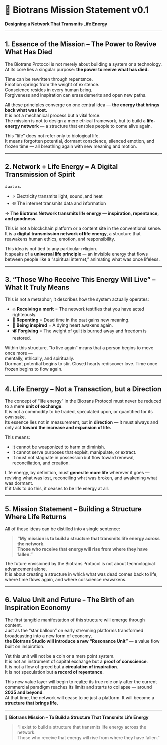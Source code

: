 # 🌱 Biotrans Mission Statement v0.1  
**Designing a Network That Transmits Life Energy**

---

## 1. Essence of the Mission – The Power to Revive What Has Died

The Biotrans Protocol is not merely about building a system or a technology.  
At its core lies a singular purpose: **the power to revive what has died.**

Time can be rewritten through repentance.  
Emotion springs from the weight of existence.  
Conscience resides in every human being.  
Forgiveness and inspiration can erase demerits and open new paths.

All these principles converge on one central idea — **the energy that brings back what was lost.**  
It is not a mechanical process but a vital force.  
The mission is not to design a mere ethical framework, but to build a **life-energy network** — a structure that enables people to come alive again.

This “life” does not refer only to biological life.  
It means forgotten potential, dormant conscience, silenced emotion, and frozen time — all breathing again with new meaning and motion.

---

## 2. Network + Life Energy = A Digital Transmission of Spirit

Just as:

- ⚡ Electricity transmits light, sound, and heat  
- 🌐 The internet transmits data and information  

→ **The Biotrans Network transmits life energy — inspiration, repentance, and goodness.**

This is not a blockchain platform or a content site in the conventional sense.  
It is a **digital transmission network of life energy**, a structure that reawakens human ethics, emotion, and responsibility.

This idea is not tied to any particular religion.  
It speaks of a **universal life principle** — an invisible energy that flows between people like a “spiritual internet,” animating what was once lifeless.

---

## 3. “Those Who Receive This Energy Will Live” – What It Truly Means

This is not a metaphor; it describes how the system actually operates:

- 🔥 **Receiving a merit** = The network testifies that you have acted righteously.  
- 💫 **Repenting** = Dead time in the past gains new meaning.  
- 🌱 **Being inspired** = A dying heart awakens again.  
- 🕊️ **Forgiving** = The weight of guilt is burned away and freedom is restored.

Within this structure, “to live again” means that a person begins to move once more —  
mentally, ethically, and spiritually.  
Dormant potential begins to stir. Closed hearts rediscover love. Time once frozen begins to flow again.

---

## 4. Life Energy – Not a Transaction, but a Direction

The concept of “life energy” in the Biotrans Protocol must never be reduced to a mere **unit of exchange**.  
It is not a commodity to be traded, speculated upon, or quantified for its own sake.  
Its essence lies not in measurement, but in **direction** — it must always and only act **toward the increase and expansion of life.**

This means:

- It cannot be weaponized to harm or diminish.  
- It cannot serve purposes that exploit, manipulate, or extract.  
- It must not stagnate in possession but flow toward renewal, reconciliation, and creation.

Life energy, by definition, must **generate more life** wherever it goes — reviving what was lost, reconciling what was broken, and awakening what was dormant.  
If it fails to do this, it ceases to be life energy at all.

---

## 5. Mission Statement – Building a Structure Where Life Returns

All of these ideas can be distilled into a single sentence:

> **“My mission is to build a structure that transmits life energy across the network.  
> Those who receive that energy will rise from where they have fallen.”**

The future envisioned by the Biotrans Protocol is not about technological advancement alone.  
It is about creating a structure in which what was dead comes back to life, where time flows again, and where conscience reawakens.

---

## 6. Value Unit and Future – The Birth of an Inspiration Economy

The first tangible manifestation of this structure will emerge through content.  
Just as the “star balloon” on early streaming platforms transformed broadcasting into a new form of economy,  
**the Biotrans Studio will introduce a new “Resonance Unit”** — a value flow built on inspiration.

Yet this unit will not be a coin or a mere point system.  
It is not an instrument of capital exchange but a **proof of conscience**.  
It is not a flow of greed but a **circulation of inspiration**.  
It is not speculation but **a record of repentance**.

This new value layer will begin to realize its true role only after the current commercial paradigm reaches its limits and starts to collapse — around **2035 and beyond**.  
At that time, the network will cease to be just a platform. It will become a **structure that brings life.**

---

📜 **Biotrans Mission – To Build a Structure That Transmits Life Energy**  
> “I exist to build a structure that transmits life energy across the network.  
> Those who receive that energy will rise from where they have fallen.”
